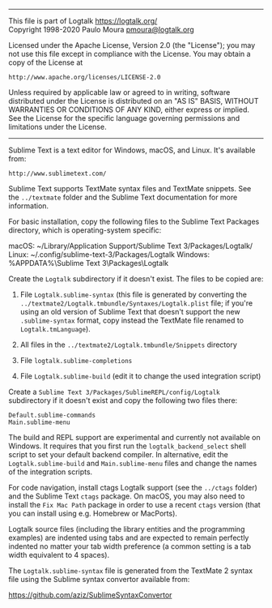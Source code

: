 ________________________________________________________________________

This file is part of Logtalk <https://logtalk.org/>  
Copyright 1998-2020 Paulo Moura <pmoura@logtalk.org>

Licensed under the Apache License, Version 2.0 (the "License");
you may not use this file except in compliance with the License.
You may obtain a copy of the License at

    http://www.apache.org/licenses/LICENSE-2.0

Unless required by applicable law or agreed to in writing, software
distributed under the License is distributed on an "AS IS" BASIS,
WITHOUT WARRANTIES OR CONDITIONS OF ANY KIND, either express or implied.
See the License for the specific language governing permissions and
limitations under the License.
________________________________________________________________________


Sublime Text is a text editor for Windows, macOS, and Linux.
It's available from:

	http://www.sublimetext.com/

Sublime Text supports TextMate syntax files and TextMate snippets. See the
`../textmate` folder and the Sublime Text documentation for more information.

For basic installation, copy the following files to the Sublime Text Packages
directory, which is operating-system specific:

macOS:
	~/Library/Application Support/Sublime Text 3/Packages/Logtalk/
Linux:
	~/.config/sublime-text-3/Packages/Logtalk
Windows:
	%APPDATA%\Sublime Text 3\Packages\Logtalk

Create the `Logtalk` subdirectory if it doesn't exist. The files to be
copied are:

1. File `Logtalk.sublime-syntax` (this file is generated by converting the
`../textmate2/Logtalk.tmbundle/Syntaxes/Logtalk.plist` file; if you're using
an old version of Sublime Text that doesn't support the new `.sublime-syntax`
format, copy instead the TextMate file renamed to `Logtalk.tmLanguage`).

2. All files in the `../textmate2/Logtalk.tmbundle/Snippets` directory

3. File `logtalk.sublime-completions`

4. File `Logtalk.sublime-build` (edit it to change the used integration
script)

Create a `Sublime Text 3/Packages/SublimeREPL/config/Logtalk` subdirectory
if it doesn't exist and copy the following two files there:

	Default.sublime-commands
	Main.sublime-menu

The build and REPL support are experimental and currently not available on
Windows. It requires that you first run the `logtalk_backend_select` shell
script to set your default backend compiler. In alternative, edit the
`Logtalk.sublime-build` and `Main.sublime-menu` files and change the names
of the integration scripts.

For code navigation, install ctags Logtalk support (see the `../ctags` folder)
and the Sublime Text `ctags` package. On macOS, you may also need to install
the `Fix Mac Path` package in order to use a recent `ctags` version (that you
can install using e.g. Homebrew or MacPorts).

Logtalk source files (including the library entities and the programming
examples) are indented using tabs and are expected to remain perfectly 
indented no matter your tab width preference (a common setting is a tab
width equivalent to 4 spaces).

The `Logtalk.sublime-syntax` file is generated from the TextMate 2 syntax file
using the Sublime syntax convertor available from:

https://github.com/aziz/SublimeSyntaxConvertor

